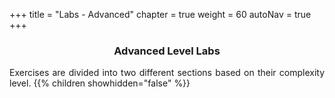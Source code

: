 +++
title = "Labs - Advanced"
chapter = true
weight = 60
autoNav = true
+++

<center><h3>Advanced Level Labs</h3></center>

<div style="text-align: justify">
    Exercises are divided into two different sections based on their complexity level.
    {{% children showhidden="false" %}}
</div>
